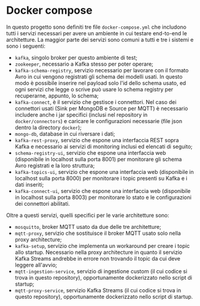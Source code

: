 # Docker compose

In questo progetto sono definiti tre file `docker-compose.yml` che includono tutti i servizi necessari per avere un ambiente in cui testare end-to-end le architetture. La maggior parte dei servizi sono comuni a tutti e tre i sistemi e sono i seguenti:

- `kafka`, singolo broker per questo ambiente di test;
- `zookeeper`, necessario a Kafka stesso per poter operare;
- `kafka-schema-registry`, servizio necessario per lavorare con il formato Avro in cui vengono registrati gli schema dei modelli usati. In questo modo è possibile inserire nel payload solo l'id dello schema usato, ed ogni servizi che legge o scrive può usare lo schema registry per recuperarne, appunto, lo schema;
- `kafka-connect`, è il servizio che gestisce i connettori. Nel caso dei connettori usati (Sink per MongoDB e Source per MQTT) è necessario includere anche i jar specifici (inclusi nel repository in `docker/connectors`) e caricare le configurazioni necessarie (file json dentro la directory `docker`);
- `mongo-db`, database in cui riversare i dati;
- `kafka-rest-proxy`, servizio che espone una interfaccia REST sopra Kafka e necessario ai servizi di monitoring inclusi ed elencati di seguito;
- `schema-registry-ui`, servizio che espone una interfaccia web (disponibile in localhost sulla porta 8001) per monitorare gli schema Avro registrati e la loro struttura;
- `kafka-topics-ui`, servizio che espone una interfaccia web (disponibile in localhost sulla porta 8000) per monitorare i topic presenti su Kafka e i dati inseriti;
- `kafka-connect-ui`, servizio che espone una interfaccia web (disponibile in localhost sulla porta 8003) per monitorare lo stato e le configurazioni dei connettori abilitati.

Oltre a questi servizi, quelli specifici per le varie architetture sono:
- `mosquitto`, broker MQTT usato da due delle tre architetture;
- `mqtt-proxy`, servizio che sostituisce il broker MQTT usato solo nella proxy architecture;
- `kafka-setup`, servizio che implementa un workaround per creare i topic allo startup. Necessario nella proxy architecture in quanto il servizio Kafka Streams andrebbe in errore non trovando il topic da cui deve leggere all'avvio;
- `mqtt-ingestion-service`, servizio di ingestione custom (il cui codice si trova in questo repository), opportunamente dockerizzato nello script di startup;   
- `mqtt-proxy-service`, servizio Kafka Streams (il cui codice si trova in questo repository), opportunamente dockerizzato nello script di startup.
